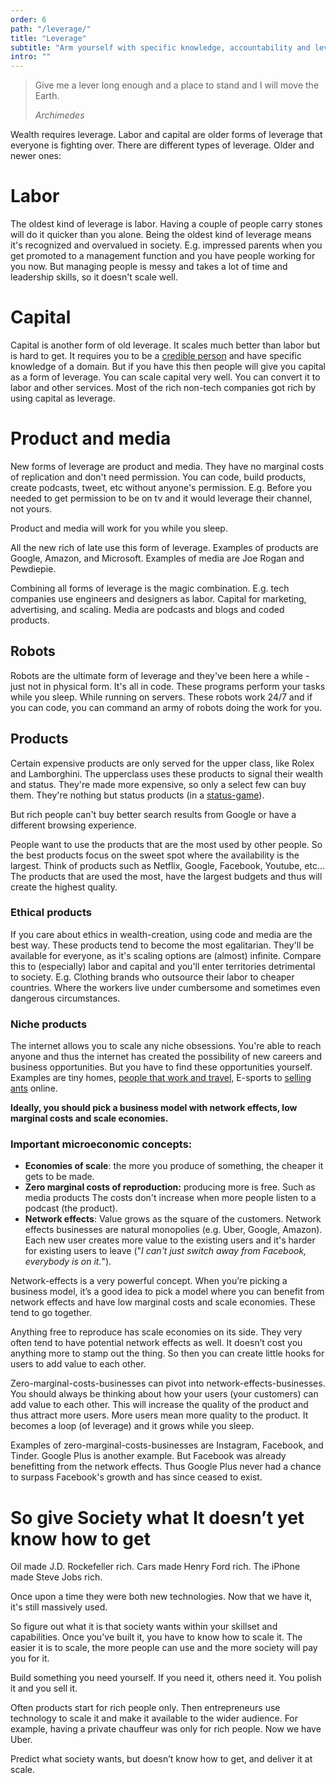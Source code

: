 ```yaml
---
order: 6
path: "/leverage/"
title: "Leverage"
subtitle: "Arm yourself with specific knowledge, accountability and leverage."
intro: ""
---
```


<blockquote class="column-span">
  <p>Give me a lever long enough and a place to stand and I will move the Earth. </p>

  <cite>Archimedes</cite>
</blockquote>

Wealth requires leverage. Labor and capital are older forms of leverage that everyone is fighting over.
There are different types of leverage. Older and newer ones:

# Labor

The oldest kind of leverage is labor. Having a couple of people carry stones will do it quicker than you alone. Being the oldest kind of leverage means it's recognized and overvalued in society. E.g. impressed parents when you get promoted to a management function and you have people working for you now. But managing people is messy and takes a lot of time and leadership skills, so it doesn't scale well.

# Capital

Capital is another form of old leverage. It scales much better than labor but is hard to get. It requires you to be a [credible person](/accountability) and have specific knowledge of a domain. But if you have this then people will give you capital as a form of leverage. You can scale capital very well. You can convert it to labor and other services. Most of the rich non-tech companies got rich by using capital as leverage.

# Product and media

New forms of leverage are product and media. They have no marginal costs of replication and don't need permission. You can code, build products, create podcasts, tweet, etc without anyone's permission. E.g. Before you needed to get permission to be on tv and it would leverage their channel, not yours.

Product and media will work for you while you sleep.

All the new rich of late use this form of leverage. Examples of products are Google, Amazon, and Microsoft. Examples of media are Joe Rogan and Pewdiepie.

Combining all forms of leverage is the magic combination. E.g. tech companies use engineers and designers as labor. Capital for marketing, advertising, and scaling. Media are podcasts and blogs and coded products.

## Robots

Robots are the ultimate form of leverage and they've been here a while - just not in physical form. It's all in code. These programs perform your tasks while you sleep. While running on servers. These robots work 24/7 and if you can code, you can command an army of robots doing the work for you.

## Products

Certain expensive products are only served for the upper class, like Rolex and Lamborghini. The upperclass uses these products to signal their wealth and status. They're made more expensive, so only a select few can buy them. They're nothing but status products (in a [status-game](/what-is-wealth-and-why/)).

But rich people can't buy better search results from Google or have a different browsing experience.

People want to use the products that are the most used by other people. So the best products focus on the sweet spot where the availability is the largest. Think of products such as Netflix, Google, Facebook, Youtube, etc... The products that are used the most, have the largest budgets and thus will create the highest quality.

### Ethical products

If you care about ethics in wealth-creation, using code and media are the best way. These products tend to become the most egalitarian. They'll be available for everyone, as it's scaling options are (almost) infinite. Compare this to (especially) labor and capital and you'll enter territories detrimental to society. E.g. Clothing brands who outsource their labor to cheaper countries. Where the workers live under cumbersome and sometimes even dangerous circumstances.

### Niche products

The internet allows you to scale any niche obsessions. You're able to reach anyone and thus the internet has created the possibility of new careers and business opportunities. But you have to find these opportunities yourself. Examples are tiny homes, [people that work and travel](http://nomadlist.com), E-sports to [selling ants](https://www.antstore.net/shop/en/advanced_search_result.php?categories_id=0&keywords=Atta+cephalotes&inc_subcat=1) online.

**Ideally, you should pick a business model with network effects, low marginal costs and scale economies.**

### Important microeconomic concepts:

- **Economies of scale**: the more you produce of something, the cheaper it gets to be made.
- **Zero marginal costs of reproduction:** producing more is free. Such as media products The costs don't increase when more people listen to a podcast (the product).
- **Network effects**: Value grows as the square of the customers. Network effects businesses are natural monopolies (e.g. Uber, Google, Amazon). Each new user creates more value to the existing users and it's harder for existing users to leave ("*I can't just switch away from Facebook, everybody is on it.*").

Network-effects is a very powerful concept. When you’re picking a business model, it’s a good idea to pick a model where you can benefit from network effects and have low marginal costs and scale economies. These tend to go together.

Anything free to reproduce has scale economies on its side. They very often tend to have potential network effects as well. It doesn’t cost you anything more to stamp out the thing. So then you can create little hooks for users to add value to each other.

Zero-marginal-costs-businesses can pivot into network-effects-businesses. You should always be thinking about how your users (your customers) can add value to each other. This will increase the quality of the product and thus attract more users. More users mean more quality to the product. It becomes a loop (of leverage) and it grows while you sleep.

Examples of zero-marginal-costs-businesses are Instagram, Facebook, and Tinder. Google Plus is another example. But Facebook was already benefitting from the network effects. Thus Google Plus never had a chance to surpass Facebook's growth and has since ceased to exist.

# So give Society what It doesn’t yet know how to get

Oil made J.D. Rockefeller rich. Cars made Henry Ford rich. The iPhone made Steve Jobs rich.

Once upon a time they were both new technologies. Now that we have it, it's still massively used.

So figure out what it is that society wants within your skillset and capabilities. Once you've built it, you have to know how to scale it. The easier it is to scale, the more people can use and the more society will pay you for it.

Build something you need yourself. If you need it, others need it. You polish it and you sell it.

Often products start for rich people only. Then entrepreneurs use technology to scale it and make it available to the wider audience. For example, having a private chauffeur was only for rich people. Now we have Uber.

Predict what society wants, but doesn’t know how to get, and deliver it at scale.